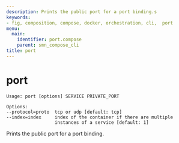 ```yaml
---
description: Prints the public port for a port binding.s
keywords:
- fig, composition, compose, docker, orchestration, cli,  port
menu:
  main:
    identifier: port.compose
    parent: smn_compose_cli
title: port
---
```


# port

```
Usage: port [options] SERVICE PRIVATE_PORT

Options:
--protocol=proto  tcp or udp [default: tcp]
--index=index     index of the container if there are multiple
                  instances of a service [default: 1]
```

Prints the public port for a port binding.
